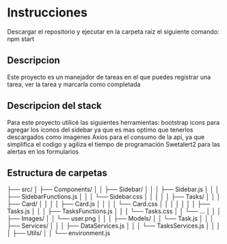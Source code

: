 # Instrucciones
Descargar el repositorio y ejecutar en la carpeta raiz el siguiente comando: npm start
## Descripcion
Este proyecto es un manejador de tareas en el que puedes registrar una tarea, ver la tarea y marcarla como completada
## Descripcion del stack
Para este proyecto utilicé las siguientes herramientas:
bootstrap icons para agregar los iconos del sidebar ya que es mas optimo que tenerlos descargados como imagenes
Axios para el consumo de la api, ya que simplifica el codigo y agiliza el tiempo de programación
Swetalert2 para las alertas en los formularios

## Estructura de carpetas

├── src/
│   ├── Components/
│   │   ├── Sidebar/
│   │   │   ├── Sidebar.js
│   │   │   ├── SidebarFunctions.js
│   │   │   └── Sidebar.css
│   │   │ 
│   │   ├── Tasks/
│   │   │   ├── Card/
│   │   │   │   ├── Card.js
│   │   │   │   └── Card.css
│   │   │   │
│   │   │   ├── Tasks.js
│   │   │   ├── TasksFunctions.js
│   │   │   └── Tasks.css
│   │   └── ...
│   │
│   ├── Images/
│   │   └── user.png
│   │
│   ├── Models/
│   │   └── Task.js
│   │
│   ├── Services/
│   │   │   ├── DataServices.js
│   │   │   └── TasksServices.js
│   │   │ 
│   ├── Utils/
│   │   └── environment.js

